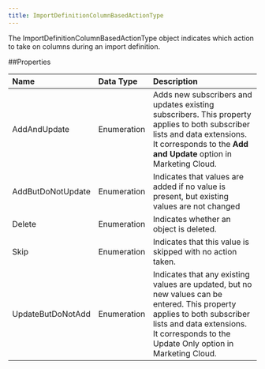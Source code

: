 ```yaml
---
title: ImportDefinitionColumnBasedActionType
---
```

The ImportDefinitionColumnBasedActionType object indicates which action to take on columns during an import definition.

##Properties
<table class="table table-hover"> <thead align="left"><tr><th>Name</th><th>Data Type</th><th>Description</th></tr></thead> <tbody><tr><td>AddAndUpdate</td><td>Enumeration</td><td>Adds new subscribers and updates existing subscribers. This property applies to both subscriber lists and data extensions. It corresponds to the <strong>Add and Update</strong> option in Marketing Cloud.</td></tr><tr><td>AddButDoNotUpdate</td><td>Enumeration</td><td>Indicates that values are added if no value is present, but existing values are not changed</td></tr><tr><td>Delete</td><td>Enumeration</td><td>Indicates whether an object is deleted.</td></tr><tr><td>Skip</td><td>Enumeration</td><td>Indicates that this value is skipped with no action taken.</td></tr><tr><td>UpdateButDoNotAdd</td><td>Enumeration</td><td>Indicates that any existing values are updated, but no new values can be entered. This property applies to both subscriber lists and data extensions. It corresponds to the Update Only option in Marketing Cloud.</td></tr></tbody></table>

